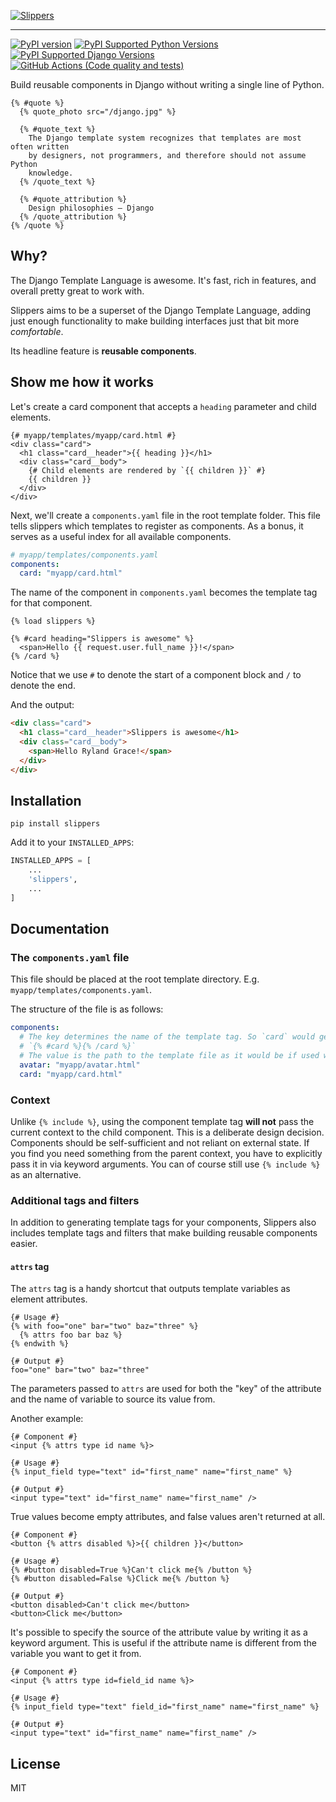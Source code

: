 [![Slippers](./slippers.svg)](https://github.com/mixxorz/slippers)

---

[![PyPI version](https://badge.fury.io/py/slippers.svg)](https://badge.fury.io/py/slippers)
[![PyPI Supported Python Versions](https://img.shields.io/pypi/pyversions/slippers.svg)](https://pypi.python.org/pypi/slippers/)
[![PyPI Supported Django Versions](https://img.shields.io/pypi/djversions/slippers.svg)](https://docs.djangoproject.com/en/dev/releases/)
[![GitHub Actions (Code quality and tests)](https://github.com/mixxorz/slippers/workflows/Code%20quality%20and%20tests/badge.svg)](https://github.com/mixxorz/slippers)

Build reusable components in Django without writing a single line of Python.

```django
{% #quote %}
  {% quote_photo src="/django.jpg" %}

  {% #quote_text %}
    The Django template system recognizes that templates are most often written
    by designers, not programmers, and therefore should not assume Python
    knowledge.
  {% /quote_text %}

  {% #quote_attribution %}
    Design philosophies – Django
  {% /quote_attribution %}
{% /quote %}
```

## Why?

The Django Template Language is awesome. It's fast, rich in features, and overall pretty great to work with.

Slippers aims to be a superset of the Django Template Language, adding just enough functionality to make building interfaces just that bit more _comfortable_.

Its headline feature is **reusable components**.

## Show me how it works

Let's create a card component that accepts a `heading` parameter and child elements.

```django
{# myapp/templates/myapp/card.html #}
<div class="card">
  <h1 class="card__header">{{ heading }}</h1>
  <div class="card__body">
    {# Child elements are rendered by `{{ children }}` #}
    {{ children }}
  </div>
</div>
```

Next, we'll create a `components.yaml` file in the root template folder. This file tells slippers which templates to register as components. As a bonus, it serves as a useful index for all available components.

```yaml
# myapp/templates/components.yaml
components:
  card: "myapp/card.html"
```

The name of the component in `components.yaml` becomes the template tag for that component.

```django
{% load slippers %}

{% #card heading="Slippers is awesome" %}
  <span>Hello {{ request.user.full_name }}!</span>
{% /card %}
```

Notice that we use `#` to denote the start of a component block and `/` to denote the end.

And the output:

```html
<div class="card">
  <h1 class="card__header">Slippers is awesome</h1>
  <div class="card__body">
    <span>Hello Ryland Grace!</span>
  </div>
</div>
```

## Installation

```
pip install slippers
```

Add it to your `INSTALLED_APPS`:

```python
INSTALLED_APPS = [
    ...
    'slippers',
    ...
]
```

## Documentation

### The `components.yaml` file

This file should be placed at the root template directory. E.g. `myapp/templates/components.yaml`.

The structure of the file is as follows:

```yaml
components:
  # The key determines the name of the template tag. So `card` would generate
  # `{% #card %}{% /card %}`
  # The value is the path to the template file as it would be if used with {% include %}
  avatar: "myapp/avatar.html"
  card: "myapp/card.html"
```

### Context

Unlike `{% include %}`, using the component template tag **will not** pass the current context to the child component. This is a deliberate design decision. Components should be self-sufficient and not reliant on external state. If you find you need something from the parent context, you have to explicitly pass it in via keyword arguments. You can of course still use `{% include %}` as an alternative.

### Additional tags and filters

In addition to generating template tags for your components, Slippers also includes template tags and filters that make building reusable components easier.

#### `attrs` tag

The `attrs` tag is a handy shortcut that outputs template variables as element attributes.

```django
{# Usage #}
{% with foo="one" bar="two" baz="three" %}
  {% attrs foo bar baz %}
{% endwith %}

{# Output #}
foo="one" bar="two" baz="three"
```

The parameters passed to `attrs` are used for both the "key" of the attribute and the name of variable to source its value from.

Another example:

```django
{# Component #}
<input {% attrs type id name %}>

{# Usage #}
{% input_field type="text" id="first_name" name="first_name" %}

{# Output #}
<input type="text" id="first_name" name="first_name" />
```

True values become empty attributes, and false values aren't returned at all.

```django
{# Component #}
<button {% attrs disabled %}>{{ children }}</button>

{# Usage #}
{% #button disabled=True %}Can't click me{% /button %}
{% #button disabled=False %}Click me{% /button %}

{# Output #}
<button disabled>Can't click me</button>
<button>Click me</button>
```

It's possible to specify the source of the attribute value by writing it as a keyword argument. This is useful if the attribute name is different from the variable you want to get it from.

```django
{# Component #}
<input {% attrs type id=field_id name %}>

{# Usage #}
{% input_field type="text" field_id="first_name" name="first_name" %}

{# Output #}
<input type="text" id="first_name" name="first_name" />
```

## License

MIT

